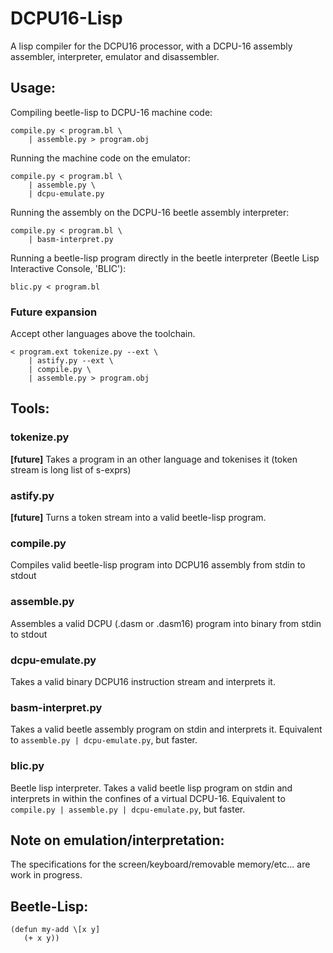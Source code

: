DCPU16-Lisp
===========

A lisp compiler for the DCPU16 processor, with a DCPU-16 assembly assembler, interpreter, emulator and disassembler.

Usage:
------

Compiling beetle-lisp to DCPU-16 machine code:

    compile.py < program.bl \
        | assemble.py > program.obj


Running the machine code on the emulator:

    compile.py < program.bl \
        | assemble.py \
        | dcpu-emulate.py

Running the assembly on the DCPU-16 beetle assembly interpreter:

    compile.py < program.bl \
        | basm-interpret.py

Running a beetle-lisp program directly in the beetle interpreter (Beetle Lisp Interactive Console, 'BLIC'):

    blic.py < program.bl


### Future expansion ###

Accept other languages above the toolchain.
  
    < program.ext tokenize.py --ext \
        | astify.py --ext \
        | compile.py \
        | assemble.py > program.obj

Tools:
------

### tokenize.py
**[future]** Takes a program in an other language and tokenises it (token stream is long list of s-exprs) 

### astify.py
**[future]** Turns a token stream into a valid beetle-lisp program.

### compile.py
Compiles valid beetle-lisp program into DCPU16 assembly from stdin to stdout

### assemble.py
Assembles a valid DCPU (.dasm or .dasm16) program into binary from stdin to stdout 

### dcpu-emulate.py
Takes a valid binary DCPU16 instruction stream and interprets it. 

### basm-interpret.py
Takes a valid beetle assembly program on stdin and interprets it.
Equivalent to `assemble.py | dcpu-emulate.py`, but faster.

### blic.py
Beetle lisp interpreter. Takes a valid beetle lisp program on stdin 
and interprets in within the confines of a virtual DCPU-16.
Equivalent to `compile.py | assemble.py | dcpu-emulate.py`, but faster.

## Note on emulation/interpretation:
The specifications for the screen/keyboard/removable memory/etc... are work in progress.

Beetle-Lisp:
------------

    (defun my-add \[x y]
       (+ x y))
